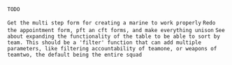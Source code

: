 `TODO`

`Get the multi step form for creating a marine to work properly`
`Redo the appointment form, pft an cft forms, and make everything unison`
`See about expanding the functionality of the table to be able to sort by team. This should be a 'filter' function that can add multiple parameters, like filtering accountability of teamone, or weapons of teamtwo, the default being the entire squad`

